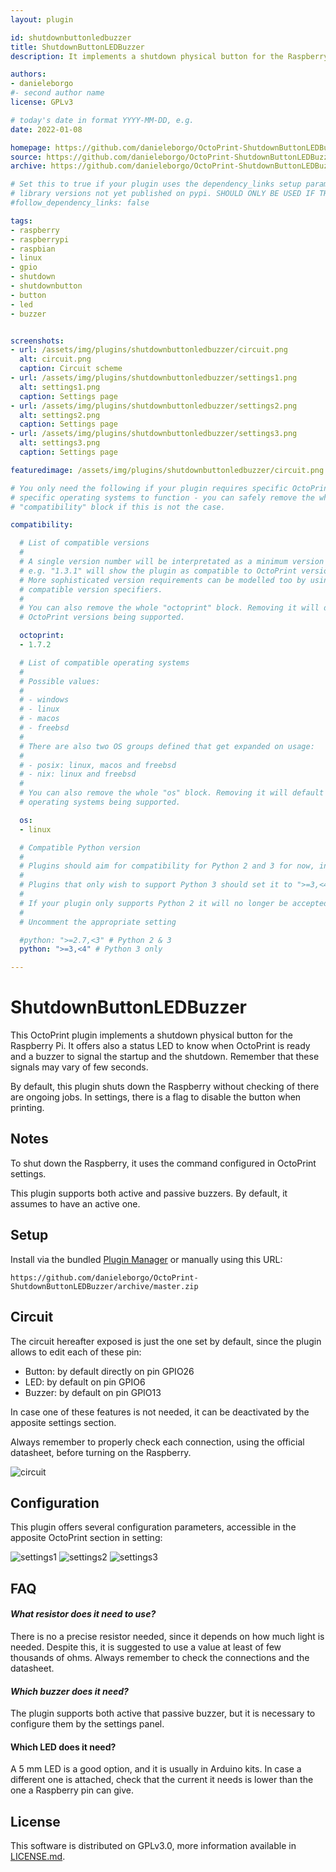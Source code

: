 ```yaml
---
layout: plugin

id: shutdownbuttonledbuzzer
title: ShutdownButtonLEDBuzzer
description: It implements a shutdown physical button for the Raspberry Pi, with a buzzer and a status LED.

authors:
- danieleborgo
#- second author name
license: GPLv3

# today's date in format YYYY-MM-DD, e.g.
date: 2022-01-08

homepage: https://github.com/danieleborgo/OctoPrint-ShutdownButtonLEDBuzzer
source: https://github.com/danieleborgo/OctoPrint-ShutdownButtonLEDBuzzer
archive: https://github.com/danieleborgo/OctoPrint-ShutdownButtonLEDBuzzer/archive/master.zip

# Set this to true if your plugin uses the dependency_links setup parameter to include
# library versions not yet published on pypi. SHOULD ONLY BE USED IF THERE IS NO OTHER OPTION!
#follow_dependency_links: false

tags:
- raspberry
- raspberrypi
- raspbian
- linux
- gpio
- shutdown
- shutdownbutton
- button
- led
- buzzer


screenshots:
- url: /assets/img/plugins/shutdownbuttonledbuzzer/circuit.png
  alt: circuit.png
  caption: Circuit scheme
- url: /assets/img/plugins/shutdownbuttonledbuzzer/settings1.png
  alt: settings1.png
  caption: Settings page
- url: /assets/img/plugins/shutdownbuttonledbuzzer/settings2.png
  alt: settings2.png
  caption: Settings page
- url: /assets/img/plugins/shutdownbuttonledbuzzer/settings3.png
  alt: settings3.png
  caption: Settings page

featuredimage: /assets/img/plugins/shutdownbuttonledbuzzer/circuit.png

# You only need the following if your plugin requires specific OctoPrint versions or
# specific operating systems to function - you can safely remove the whole
# "compatibility" block if this is not the case.

compatibility:

  # List of compatible versions
  #
  # A single version number will be interpretated as a minimum version requirement,
  # e.g. "1.3.1" will show the plugin as compatible to OctoPrint versions 1.3.1 and up.
  # More sophisticated version requirements can be modelled too by using PEP440
  # compatible version specifiers.
  #
  # You can also remove the whole "octoprint" block. Removing it will default to all
  # OctoPrint versions being supported.

  octoprint:
  - 1.7.2

  # List of compatible operating systems
  #
  # Possible values:
  #
  # - windows
  # - linux
  # - macos
  # - freebsd
  #
  # There are also two OS groups defined that get expanded on usage:
  #
  # - posix: linux, macos and freebsd
  # - nix: linux and freebsd
  #
  # You can also remove the whole "os" block. Removing it will default to all
  # operating systems being supported.

  os:
  - linux

  # Compatible Python version
  #
  # Plugins should aim for compatibility for Python 2 and 3 for now, in which case the value should be ">=2.7,<4".
  #
  # Plugins that only wish to support Python 3 should set it to ">=3,<4".
  #
  # If your plugin only supports Python 2 it will no longer be accepted on the plugin repository.
  #
  # Uncomment the appropriate setting

  #python: ">=2.7,<3" # Python 2 & 3
  python: ">=3,<4" # Python 3 only

---
```


# ShutdownButtonLEDBuzzer

This OctoPrint plugin implements a shutdown physical button
for the Raspberry Pi. It offers also a status LED to know when
OctoPrint is ready and a buzzer to signal the startup and
the shutdown. Remember that these signals may vary of few
seconds.

By default, this plugin shuts down the Raspberry without
checking of there are ongoing jobs. In settings, there is
a flag to disable the button when printing.

## Notes

To shut down the Raspberry, it uses the command configured in
OctoPrint settings.

This plugin supports both active and passive buzzers. By default,
it assumes to have an active one.

## Setup

Install via the bundled
[Plugin Manager](
https://docs.octoprint.org/en/master/bundledplugins/pluginmanager.html)
or manually using this URL:

    https://github.com/danieleborgo/OctoPrint-ShutdownButtonLEDBuzzer/archive/master.zip


## Circuit

The circuit hereafter exposed is just the one set by default,
since the plugin allows to edit each of these pin:

- Button: by default directly on pin GPIO26
- LED: by default on pin GPIO6
- Buzzer: by default on pin GPIO13

In case one of these features is not needed, it can be
deactivated by the apposite settings section.

Always remember to properly check each connection, using
the official datasheet, before turning on the Raspberry.

![circuit](/assets/img/plugins/shutdownbuttonledbuzzer/circuit.png)

## Configuration

This plugin offers several configuration parameters,
accessible in the apposite OctoPrint section in setting:

![settings1](/assets/img/plugins/shutdownbuttonledbuzzer/settings1.png)
![settings2](/assets/img/plugins/shutdownbuttonledbuzzer/settings2.png)
![settings3](/assets/img/plugins/shutdownbuttonledbuzzer/settings3.png)

## FAQ

#### _What resistor does it need to use?_

There is no a precise resistor needed, since it depends on how much
light is needed. Despite this, it is suggested to use a value at
least of few thousands of ohms. Always remember to check the
connections and the datasheet.

#### _Which buzzer does it need?_

The plugin supports both active that passive buzzer, but it is
necessary to configure them by the settings panel.

#### Which LED does it need?

A 5 mm LED is a good option, and it is usually in Arduino kits.
In case a different one is attached, check that the current it needs
is lower than the one a Raspberry pin can give.

## License

This software is distributed on GPLv3.0, more information
available in [LICENSE.md](
https://github.com/danieleborgo/OctoPrint-ShutdownButtonLEDBuzzer/blob/master/LICENSE.md).

